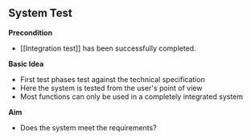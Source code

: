 ## System Test
**Precondition**
- [[Integration test]] has been successfully completed.

**Basic Idea**
- First test phases test against the technical specification
- Here the system is tested from the user's point of view
- Most functions can only be used in a completely integrated system

**Aim**
- Does the system meet the requirements?